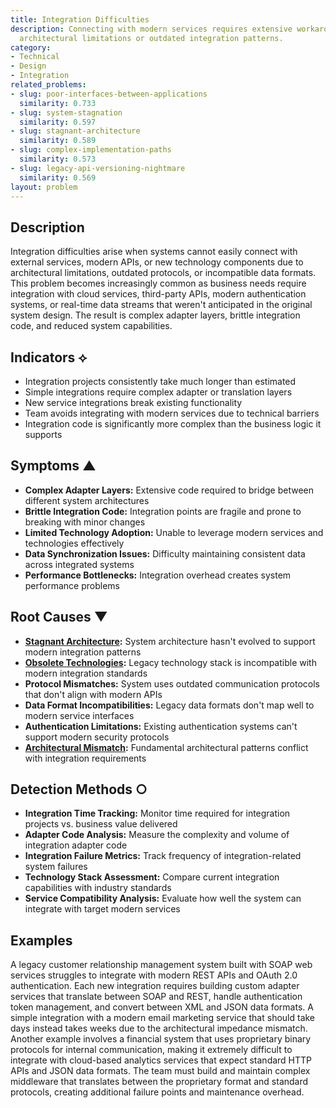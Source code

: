 ```yaml
---
title: Integration Difficulties
description: Connecting with modern services requires extensive workarounds due to
  architectural limitations or outdated integration patterns.
category:
- Technical
- Design
- Integration
related_problems:
- slug: poor-interfaces-between-applications
  similarity: 0.733
- slug: system-stagnation
  similarity: 0.597
- slug: stagnant-architecture
  similarity: 0.589
- slug: complex-implementation-paths
  similarity: 0.573
- slug: legacy-api-versioning-nightmare
  similarity: 0.569
layout: problem
---
```


## Description

Integration difficulties arise when systems cannot easily connect with external services, modern APIs, or new technology components due to architectural limitations, outdated protocols, or incompatible data formats. This problem becomes increasingly common as business needs require integration with cloud services, third-party APIs, modern authentication systems, or real-time data streams that weren't anticipated in the original system design. The result is complex adapter layers, brittle integration code, and reduced system capabilities.

## Indicators ⟡

- Integration projects consistently take much longer than estimated
- Simple integrations require complex adapter or translation layers
- New service integrations break existing functionality
- Team avoids integrating with modern services due to technical barriers
- Integration code is significantly more complex than the business logic it supports

## Symptoms ▲

- **Complex Adapter Layers:** Extensive code required to bridge between different system architectures
- **Brittle Integration Code:** Integration points are fragile and prone to breaking with minor changes
- **Limited Technology Adoption:** Unable to leverage modern services and technologies effectively
- **Data Synchronization Issues:** Difficulty maintaining consistent data across integrated systems
- **Performance Bottlenecks:** Integration overhead creates system performance problems

## Root Causes ▼

- **[Stagnant Architecture](stagnant-architecture.md):** System architecture hasn't evolved to support modern integration patterns
- **[Obsolete Technologies](obsolete-technologies.md):** Legacy technology stack is incompatible with modern integration standards
- **Protocol Mismatches:** System uses outdated communication protocols that don't align with modern APIs
- **Data Format Incompatibilities:** Legacy data formats don't map well to modern service interfaces
- **Authentication Limitations:** Existing authentication systems can't support modern security protocols
- **[Architectural Mismatch](architectural-mismatch.md):** Fundamental architectural patterns conflict with integration requirements

## Detection Methods ○

- **Integration Time Tracking:** Monitor time required for integration projects vs. business value delivered
- **Adapter Code Analysis:** Measure the complexity and volume of integration adapter code
- **Integration Failure Metrics:** Track frequency of integration-related system failures
- **Technology Stack Assessment:** Compare current integration capabilities with industry standards
- **Service Compatibility Analysis:** Evaluate how well the system can integrate with target modern services

## Examples

A legacy customer relationship management system built with SOAP web services struggles to integrate with modern REST APIs and OAuth 2.0 authentication. Each new integration requires building custom adapter services that translate between SOAP and REST, handle authentication token management, and convert between XML and JSON data formats. A simple integration with a modern email marketing service that should take days instead takes weeks due to the architectural impedance mismatch. Another example involves a financial system that uses proprietary binary protocols for internal communication, making it extremely difficult to integrate with cloud-based analytics services that expect standard HTTP APIs and JSON data formats. The team must build and maintain complex middleware that translates between the proprietary format and standard protocols, creating additional failure points and maintenance overhead.